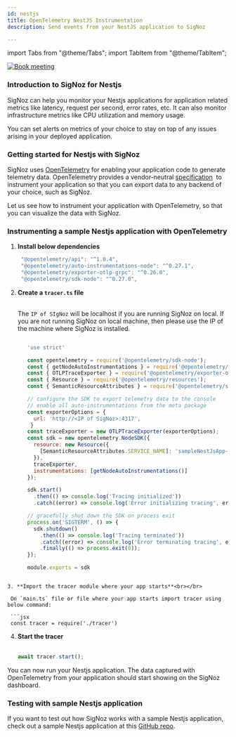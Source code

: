 ```yaml
---
id: nestjs
title: OpenTelemetry NestJS Instrumentation
description: Send events from your NestJS application to SigNoz

---
```


import Tabs from "@theme/Tabs";
import TabItem from "@theme/TabItem";

<p align="center">

[![Book meeting](/img/docs/ZoomCTA1.png)](https://calendly.com/pranay-signoz/instrumentation-office-hrs)

</p>

### Introduction to SigNoz for Nestjs

SigNoz can help you monitor your Nestjs applications for application related metrics like latency, request per second, error rates, etc. It can also monitor infrastructure metrics like CPU utilization and memory usage.

You can set alerts on metrics of your choice to stay on top of any issues arising in your deployed application.


### Getting started for Nestjs with SigNoz

SigNoz uses <a href = "https://opentelemetry.io/" rel="noopener noreferrer nofollow" target="_blank" >OpenTelemetry</a> for enabling your application code to generate telemetry data. OpenTelemetry provides a vendor-neutral <a href = "https://github.com/open-telemetry/opentelemetry-specification" rel="noopener noreferrer nofollow" target="_blank" >specification</a>  to instrument your application so that you can export data to any backend of your choice, such as SigNoz.

Let us see how to instrument your application with OpenTelemetry, so that you can visualize the data with SigNoz.

### Instrumenting a sample Nestjs application with OpenTelemetry

1. **Install below dependencies**
   ```jsx
    "@opentelemetry/api": "^1.0.4",
    "@opentelemetry/auto-instrumentations-node": "^0.27.1",
    "@opentelemetry/exporter-otlp-grpc": "^0.26.0",
    "@opentelemetry/sdk-node": "^0.27.0",
   ```

2. **Create a `tracer.ts` file**<br></br>

   The `IP of SIgNoz` will be localhost if you are running SigNoz on local. If you are not running SigNoz on local machine, then please use the IP of the machine where SigNoz is installed.
   
   ```jsx
   
      'use strict'

      const opentelemetry = require('@opentelemetry/sdk-node');
      const { getNodeAutoInstrumentations } = require('@opentelemetry/auto-instrumentations-node');
      const { OTLPTraceExporter } = require('@opentelemetry/exporter-otlp-grpc');
      const { Resource } = require('@opentelemetry/resources');
      const { SemanticResourceAttributes } = require('@opentelemetry/semantic-conventions');

      // configure the SDK to export telemetry data to the console
      // enable all auto-instrumentations from the meta package
      const exporterOptions = {
        url: 'http://<IP of SigNoz>:4317',
       }
      const traceExporter = new OTLPTraceExporter(exporterOptions);
      const sdk = new opentelemetry.NodeSDK({
        resource: new Resource({
          [SemanticResourceAttributes.SERVICE_NAME]: 'sampleNestJsApp-local'
        }),
        traceExporter,
        instrumentations: [getNodeAutoInstrumentations()]
      });

      sdk.start()
        .then(() => console.log('Tracing initialized'))
        .catch((error) => console.log('Error initializing tracing', error));

      // gracefully shut down the SDK on process exit
      process.on('SIGTERM', () => {
        sdk.shutdown()
          .then(() => console.log('Tracing terminated'))
          .catch((error) => console.log('Error terminating tracing', error))
          .finally(() => process.exit(0));
      });

      module.exports = sdk
  ```

3. **Import the tracer module where your app starts**<br></br>

   On `main.ts` file or file where your app starts import tracer using below command:

   ```jsx
   const tracer = require('./tracer')
   ```


4. **Start the tracer**<br></br>

   ```jsx
   await tracer.start();
   ```

You can now run your Nestjs application. The data captured with OpenTelemetry from your application should start showing on the SigNoz dashboard.

### Testing with sample Nestjs application
If you want to test out how SigNoz works with a sample Nestjs application, check out a sample Nestjs application at this [GitHub repo](https://github.com/SigNoz/sample-NestJs-app).
